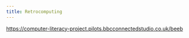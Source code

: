 ```yaml
---
title: Retrocomputing
---
```


<https://computer-literacy-project.pilots.bbcconnectedstudio.co.uk/beeb>

